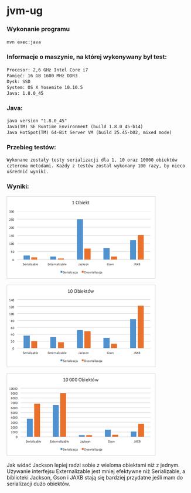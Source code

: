 # jvm-ug

### Wykonanie programu
`mvn exec:java`

### Informacje o maszynie, na której wykonywany był test:
```
Procesor: 2,6 GHz Intel Core i7
Pamięć: 16 GB 1600 MHz DDR3
Dysk: SSD
System: OS X Yosemite 10.10.5
Java: 1.8.0_45
```

### Java:
```
java version "1.8.0_45"
Java(TM) SE Runtime Environment (build 1.8.0_45-b14)
Java HotSpot(TM) 64-Bit Server VM (build 25.45-b02, mixed mode)
```

### Przebieg testów:
```
Wykonane zostały testy serializacji dla 1, 10 oraz 10000 obiektów czterema metodami. Każdy z testów został wykonany 100 razy, by nieco uśrednić wyniki.
```
### Wyniki:
![alt tag](https://github.com/waveq/jvm-ug/blob/lab-11/charts/1%20object%20serialization.png)

![alt tag](https://github.com/waveq/jvm-ug/blob/lab-11/charts/10%20objects%20serialization.png)

![alt tag](https://github.com/waveq/jvm-ug/blob/lab-11/charts/10000%20objects%20serialization.png)

Jak widać Jackson lepiej radzi sobie z wieloma obiektami niż z jednym. Używanie interfejsu Externalizable jest mniej efektywne niż Serializable, a biblioteki Jackson, Gson i JAXB stają się bardziej przydatne jeśli mam do serializacji dużo obiektów.
